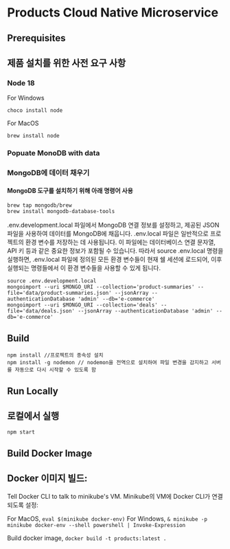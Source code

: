 # Products Cloud Native Microservice

## Prerequisites

## 제품 설치를 위한 사전 요구 사항

### Node 18

For Windows

```bsh
choco install node
```

For MacOS

```bsh
brew install node
```

### Popuate MonoDB with data

### MongoDB에 데이터 채우기

#### MongoDB 도구를 설치하기 위해 아래 명령어 사용

```bsh
brew tap mongodb/brew
brew install mongodb-database-tools
```

.env.development.local 파일에서 MongoDB 연결 정보를 설정하고, 제공된 JSON 파일을 사용하여 데이터를 MongoDB에 채웁니다.
.env.local 파일은 일반적으로 프로젝트의 환경 변수를 저장하는 데 사용됩니다. 이 파일에는 데이터베이스 연결 문자열, API 키 등과 같은 중요한 정보가 포함될 수 있습니다.
따라서 source .env.local 명령을 실행하면, .env.local 파일에 정의된 모든 환경 변수들이 현재 쉘 세션에 로드되어, 이후 실행되는 명령들에서 이 환경 변수들을 사용할 수 있게 됩니다.

```bsh
source .env.development.local
mongoimport --uri $MONGO_URI --collection='product-summaries' --file='data/product-summaries.json' --jsonArray --authenticationDatabase 'admin' --db='e-commerce'
mongoimport --uri $MONGO_URI --collection='deals' --file='data/deals.json' --jsonArray --authenticationDatabase 'admin' --db='e-commerce'
```

## Build

```bsh
npm install //프로젝트의 종속성 설치
npm install -g nodemon // nodemon을 전역으로 설치하여 파일 변경을 감지하고 서버를 자동으로 다시 시작할 수 있도록 함
```

## Run Locally

## 로컬에서 실행

```bsh
npm start
```

## Build Docker Image

## Docker 이미지 빌드:

Tell Docker CLI to talk to minikube's VM.
Minikube의 VM에 Docker CLI가 연결되도록 설정:

For MacOS,
`eval $(minikube docker-env)`
For Windows,
`& minikube -p minikube docker-env --shell powershell | Invoke-Expression`

Build docker image,
`docker build -t products:latest .`
